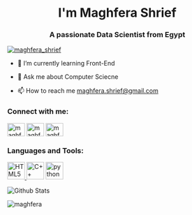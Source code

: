 <h1 align="center">I'm Maghfera Shrief</h1>
<h3 align="center">A passionate Data Scientist from Egypt</h3>

<p align="left"> <a href="https://twitter.com/maghfera_shrief" target="blank"><img src="https://img.shields.io/twitter/follow/maghfera_shrief?logo=twitter&style=for-the-badge" alt="maghfera_shrief" /></a> </p>

- 🌱 I’m currently learning Front-End

- 💬 Ask me about Computer Sciecne

- 📫 How to reach me maghfera.shrief@gmail.com

<h3 align="left">Connect with me:</h3>
<p align="left">
  
  <a href="https://twitter.com/maghfera_shrief" target="blank">
<img align="center" src="https://cdn.jsdelivr.net/npm/simple-icons@3.0.1/icons/twitter.svg" alt="maghfera_shrief" height="30" width="40" /></a>
  <a href="https://www.linkedin.com/in/maghfera-shrief-86365b192/" target="blank">
<img align="center" src="https://cdn.jsdelivr.net/npm/simple-icons@3.0.1/icons/linkedin.svg" alt="maghfera-shrief-86365b192" height="30" width="40" /></a>
  <a href="https://www.facebook.com/maghfera.shrief/" target="blank"><img align="center" src="https://cdn.jsdelivr.net/npm/simple-icons@3.0.1/icons/facebook.svg" alt="maghfera.shrief" height="30" width="40" /></a>
</p>

<h3 align="left">Languages and Tools:</h3>
<p align="left">

<a href="https://www.w3schools.com/html/" target="_blank"> 
<img src="https://upload.wikimedia.org/wikipedia/commons/6/61/HTML5_logo_and_wordmark.svg" alt="HTML5" width="40" height="40"/> </a>

<!--<a href="https://www.w3schools.com/css/" target="_blank"> 
<img src="https://upload.wikimedia.org/wikipedia/commons/d/d5/CSS3_logo_and_wordmark.svg" alt="CSS3" width="40" height="40"/> </a>-->

<!--<a href="https://www.w3schools.com/js/" target="_blank"> 
<img src="https://upload.wikimedia.org/wikipedia/commons/9/99/Unofficial_JavaScript_logo_2.svg" alt="JS" width="40" height="40"/> </a>-->

<!--<a href="https://www.w3schools.com/cs/" target="_blank">
<img src="https://upload.wikimedia.org/wikipedia/commons/7/7a/C_Sharp_logo.svg" alt="csharp" width="40" height="40"/></a>-->

<a href="https://www.w3schools.com/cpp/" target="_blank">
<img src="https://upload.wikimedia.org/wikipedia/commons/1/18/ISO_C++_Logo.svg" alt="C++" width="40" height="40"/></a>

<a href="https://www.python.org" target="_blank"> 
<img src="https://upload.wikimedia.org/wikipedia/commons/c/c3/Python-logo-notext.svg" alt="python" width="40" height="40"/> </a>

</p>

![Github Stats](https://github-readme-stats.vercel.app/api?username=maghfera&count_private=true&show_icons=true&include_all_commits=true&theme=light)

<p><img align="center" src="https://github-readme-stats.vercel.app/api/top-langs?username=maghfera&show_icons=true&locale=en&layout=compact" alt="maghfera" /></p>
